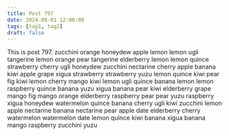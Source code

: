 ```yaml
---
title: Post 797
date: 2024-09-01 12:00:00
tags: [tag1, tag2]
draft: false
---
```

This is post 797.
zucchini
orange
honeydew
apple
lemon
lemon
ugli
tangerine
lemon
orange
pear
tangerine
elderberry
lemon
lemon
quince
strawberry
cherry
ugli
honeydew
zucchini
nectarine
cherry
apple
banana
kiwi
apple
grape
xigua
strawberry
strawberry
yuzu
lemon
quince
kiwi
pear
fig
kiwi
lemon
cherry
mango
kiwi
lemon
ugli
quince
banana
lemon
lemon
raspberry
quince
banana
yuzu
xigua
banana
pear
kiwi
elderberry
grape
mango
fig
mango
orange
elderberry
raspberry
pear
pear
yuzu
raspberry
xigua
honeydew
watermelon
quince
banana
cherry
ugli
kiwi
zucchini
lemon
apple
nectarine
banana
nectarine
pear
apple
date
elderberry
cherry
watermelon
watermelon
date
lemon
quince
kiwi
banana
xigua
banana
mango
raspberry
zucchini
yuzu
